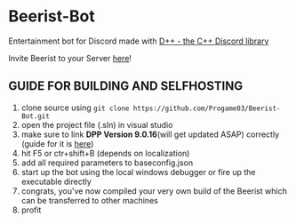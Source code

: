 # Beerist-Bot
Entertainment bot for Discord made with [D++ - the C++ Discord library](https://dpp.dev)

Invite Beerist to your Server [here](https://top.gg/bot/846722660523180042)!

## GUIDE FOR BUILDING AND SELFHOSTING

1. clone source using `git clone https://github.com/Progame03/Beerist-Bot.git`
2. open the project file (.sln) in visual studio
3. make sure to link **DPP Version 9.0.16**(will get updated ASAP) correctly (guide for it is [here](https://dpp.dev/build-a-discord-bot-windows-visual-studio.html))
4. hit F5 or ctr+shift+B (depends on localization)
5. add all required parameters to baseconfig.json
6. start up the bot using the local windows debugger or fire up the executable directly
7. congrats, you've now compiled your very own build of the Beerist which can be transferred to other machines
8. profit
